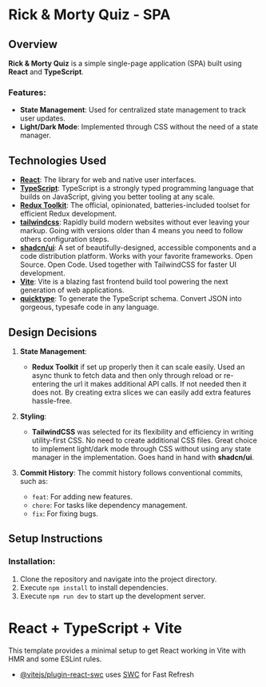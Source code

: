 # Rick & Morty Quiz - SPA

## Overview

**Rick & Morty Quiz** is a simple single-page application (SPA) built using **React** and **TypeScript**.

### Features:

- **State Management**: Used for centralized state management to track user updates.
- **Light/Dark Mode**: Implemented through CSS without the need of a state manager.

## Technologies Used

- [**React**](https://react.dev/): The library for web and native user interfaces.
- [**TypeScript**](https://www.typescriptlang.org/): TypeScript is a strongly typed programming language that builds on JavaScript, giving you better tooling at any scale.
- [**Redux Toolkit**](https://redux-toolkit.js.org/): The official, opinionated, batteries-included toolset for efficient Redux development.
- [**tailwindcss**](https://tailwindcss.com/): Rapidly build modern websites without ever leaving your markup. Going with versions older than 4 means you need to follow others configuration steps.
- [**shadcn/ui**](https://ui.shadcn.com/): A set of beautifully-designed, accessible components and a code distribution platform. Works with your favorite frameworks. Open Source. Open Code. Used together with TailwindCSS for faster UI development.
- [**Vite**](https://vite.dev/): Vite is a blazing fast frontend build tool powering the next generation of web applications.
- [**quicktype**](https://quicktype.io/): To generate the TypeScript schema. Convert JSON into gorgeous, typesafe code in any language.

## Design Decisions

1. **State Management**:

   - **Redux Toolkit** if set up properly then it can scale easily. Used an async thunk to fetch data and then only through reload or re-entering the url it makes additional API calls. If not needed then it does not. By creating extra slices we can easily add extra features hassle-free.

2. **Styling**:

   - **TailwindCSS** was selected for its flexibility and efficiency in writing utility-first CSS. No need to create additional CSS files. Great choice to implement light/dark mode through CSS without using any state manager in the implementation. Goes hand in hand with **shadcn/ui**.

3. **Commit History**:
   The commit history follows conventional commits, such as:
   - `feat`: For adding new features.
   - `chore`: For tasks like dependency management.
   - `fix`: For fixing bugs.

## Setup Instructions

### Installation:

1. Clone the repository and navigate into the project directory.
2. Execute `npm install` to install dependencies.
3. Execute `npm run dev` to start up the development server.

# React + TypeScript + Vite

This template provides a minimal setup to get React working in Vite with HMR and some ESLint rules.

- [@vitejs/plugin-react-swc](https://github.com/vitejs/vite-plugin-react-swc) uses [SWC](https://swc.rs/) for Fast Refresh
